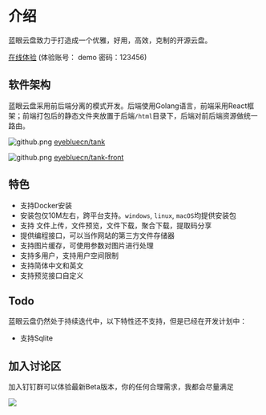 # 介绍

蓝眼云盘致力于打造成一个优雅，好用，高效，克制的开源云盘。

[在线体验](https://tank.eyeblue.cn) (体验账号： demo 密码：123456)

## 软件架构
 
 蓝眼云盘采用前后端分离的模式开发。后端使用Golang语言，前端采用React框架；前端打包后的静态文件夹放置于后端`/html`目录下，后端对前后端资源做统一路由。
 
 ![](/github.png "github.png") [eyebluecn/tank](https://github.com/eyebluecn/tank)

 ![](/github.png "github.png") [eyebluecn/tank-front](https://github.com/eyebluecn/tank-front)

## 特色

- 支持Docker安装
- 安装包仅10M左右，跨平台支持。`windows`, `linux`, `macOS`均提供安装包
- 支持 文件上传，文件预览，文件下载，聚合下载，提取码分享
- 提供编程接口，可以当作网站的第三方文件存储器
- 支持图片缓存，可使用参数对图片进行处理
- 支持多用户，支持用户空间限制
- 支持简体中文和英文
- 支持预览接口自定义

## Todo

蓝眼云盘仍然处于持续迭代中，以下特性还不支持，但是已经在开发计划中：

- 支持Sqlite

## 加入讨论区

加入钉钉群可以体验最新Beta版本，你的任何合理需求，我都会尽量满足

 ![](/dingding.jpg)


